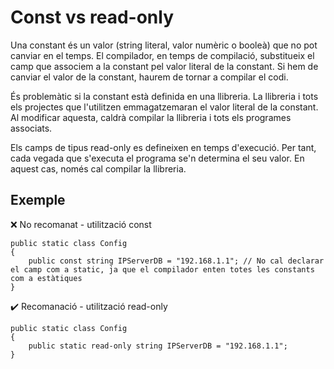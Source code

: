 # Const vs read-only

Una constant és un valor (string literal, valor numèric o booleà) que no pot canviar en el temps. El compilador, en temps de compilació, substitueix el camp que associem a la constant pel valor literal de la constant. Si hem de canviar el valor de la constant, haurem de tornar a compilar el codi. 

És problemàtic si la constant està definida en una llibreria. La llibreria i tots els projectes que l'utilitzen emmagatzemaran el valor literal de la constant. Al modificar aquesta, caldrà compilar la llibreria i tots els programes associats.

Els camps de tipus read-only es defineixen en temps d'execució. Per tant, cada vegada que s'executa el programa se'n determina el seu valor. En aquest cas, només cal compilar la llibreria.

## Exemple

❌ No recomanat - utilització const

```CSharp
public static class Config
{
    public const string IPServerDB = "192.168.1.1"; // No cal declarar el camp com a static, ja que el compilador enten totes les constants com a estàtiques
}
```

✔️ Recomanació - utilització read-only

```CSharp
public static class Config
{
    public static read-only string IPServerDB = "192.168.1.1";
}
```